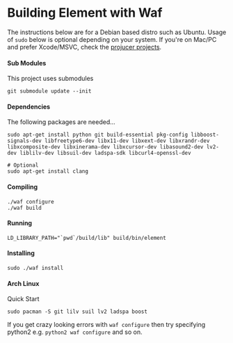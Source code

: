 # Building Element with Waf
The instructions below are for a Debian based distro such as Ubuntu. Usage of `sudo` below is optional depending on your system. If you're on Mac/PC and prefer Xcode/MSVC, check the [projucer projects](../tools/jucer).

#### Sub Modules
This project uses submodules
```
git submodule update --init
```

#### Dependencies
The following packages are needed...
```
sudo apt-get install python git build-essential pkg-config libboost-signals-dev libfreetype6-dev libx11-dev libxext-dev libxrandr-dev libxcomposite-dev libxinerama-dev libxcursor-dev libasound2-dev lv2-dev liblilv-dev libsuil-dev ladspa-sdk libcurl4-openssl-dev

# Optional
sudo apt-get install clang
```

#### Compiling
```
./waf configure
./waf build
```

#### Running
```
LD_LIBRARY_PATH="`pwd`/build/lib" build/bin/element
```

#### Installing
```
sudo ./waf install
```

#### Arch Linux
Quick Start
```
sudo pacman -S git lilv suil lv2 ladspa boost
```
If you get crazy looking errors with `waf configure` then try specifying python2 e.g. `python2 waf configure` and so on.
